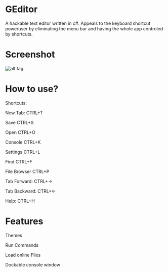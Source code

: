 # GEditor
A hackable text editor written in c#. Appeals to the keyboard shortcut poweruser by eliminating the menu bar and having the whole app controled by shortcuts.

# Screenshot
![alt tag](http://i.imgur.com/uYSj0WC.png)

# How to use?
Shortcuts:

New Tab:      CTRL+T

Save          CTRL+S

Open          CTRL+O

Console       CTRL+K

Settings      CTRL+L

Find          CTRL+F

File Browser  CTRL+P

Tab Forward:  CTRL+→

Tab Backward: CTRL+←

Help:         CTRL+H

# Features

Themes

Run Commands

Load online Files

Dockable console window
